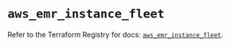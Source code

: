 # `aws_emr_instance_fleet`

Refer to the Terraform Registry for docs: [`aws_emr_instance_fleet`](https://registry.terraform.io/providers/hashicorp/aws/4.67.0/docs/resources/emr_instance_fleet).
